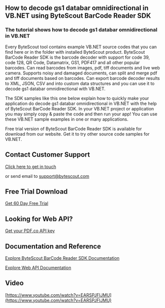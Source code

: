## How to decode gs1 databar omnidirectional in VB.NET using ByteScout BarCode Reader SDK

### The tutorial shows how to decode gs1 databar omnidirectional in VB.NET

Every ByteScout tool contains example VB.NET source codes that you can find here or in the folder with installed ByteScout product. ByteScout BarCode Reader SDK is the barcode decoder with support for code 39, code 128, QR Code, Datamatrix, GS1, PDF417 and all other popular barcodes. Can read barcodes from images, pdf, tiff documents and live web camera. Supports noisy and damaged documents, can split and merge pdf and tiff documents based on barcodes. Can export barcode decoder results to XML, JSON, CSV and into custom data structures and you can use it to decode gs1 databar omnidirectional with VB.NET.

The SDK samples like this one below explain how to quickly make your application do decode gs1 databar omnidirectional in VB.NET with the help of ByteScout BarCode Reader SDK. In your VB.NET project or application you may simply copy & paste the code and then run your app! You can use these VB.NET sample examples in one or many applications.

Free trial version of ByteScout BarCode Reader SDK is available for download from our website. Get it to try other source code samples for VB.NET.

## Contact Customer Support

[Click here to get in touch](https://bytescout.zendesk.com/hc/en-us/requests/new?subject=ByteScout%20BarCode%20Reader%20SDK%20Question)

or send email to [support@bytescout.com](mailto:support@bytescout.com?subject=ByteScout%20BarCode%20Reader%20SDK%20Question) 

## Free Trial Download

[Get 60 Day Free Trial](https://bytescout.com/download/web-installer?utm_source=github-readme)

## Looking for Web API? 

[Get your PDF.co API key](https://pdf.co/documentation/api?utm_source=github-readme)

## Documentation and Reference

[Explore ByteScout BarCode Reader SDK Documentation](https://bytescout.com/documentation/index.html?utm_source=github-readme)

[Explore Web API Documentation](https://pdf.co/documentation/api?utm_source=github-readme)

## Video

[https://www.youtube.com/watch?v=EARSPJFIJMU](https://www.youtube.com/watch?v=EARSPJFIJMU)